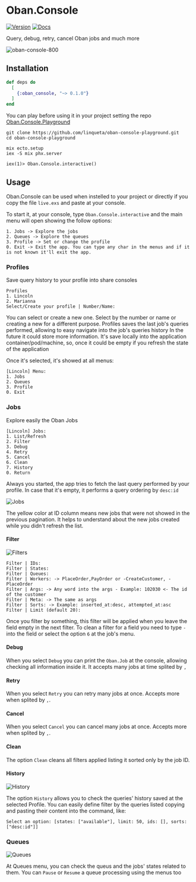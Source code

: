 # Oban.Console

[![Version](https://img.shields.io/hexpm/v/oban_console.svg)](https://hex.pm/packages/oban_console)
[![Docs](https://img.shields.io/badge/hex-docs-lightgreen.svg)](https://hexdocs.pm/oban_console/)

Query, debug, retry, cancel Oban jobs and much more

![oban-console-800](https://github.com/user-attachments/assets/07a18917-e5dc-40ab-9dc7-2b102fc22616)

## Installation

```elixir
def deps do
  [
    {:oban_console, "~> 0.1.0"}
  ]
end
```

You can play before using it in your project setting the repo [Oban.Console.Playground](https://github.com/linqueta/oban-console-playground)

```shell
git clone https://github.com/linqueta/oban-console-playground.git
cd oban-console-playground

mix ecto.setup
iex -S mix phx.server

iex(1)> Oban.Console.interactive()
```

## Usage

Oban.Console can be used when instelled to your project or directly if you copy the file `live.exs` and paste at your console.

To start it, at your console, type `Oban.Console.interactive` and the main menu will open showing the follow options:

```
1. Jobs -> Explore the jobs
2. Queues -> Explore the queues
3. Profile -> Set or change the profile
0. Exit -> Exit the app. You can type any char in the menus and if it is not known it'll exit the app.
```

### Profiles
Save query history to your profile into share consoles

```
Profiles
1. Lincoln
2. Marianna
Select/Create your profile | Number/Name:
```

You can select or create a new one. Select by the number or name or creating a new for a different purpose.
Profiles saves the last job's queries performed, allowing to easy navigate into the job's queries history
In the future it could store more information.
It's save locally into the application container/pod/machine, so, once it could be empty if you refresh the state of the application

Once it's selected, it's showed at all menus:

```
[Lincoln] Menu:
1. Jobs
2. Queues
3. Profile
0. Exit
```

### Jobs
Explore easily the Oban Jobs

```
[Lincoln] Jobs:
1. List/Refresh
2. Filter
3. Debug
4. Retry
5. Cancel
6. Clean
7. History
0. Return
```

Always you started, the app tries to fetch the last query performed by your profile. In case that it's empty, it performs a query ordering by `desc:id`

![Jobs](https://github.com/user-attachments/assets/e390cfd1-ec79-45bf-9a3f-2ad5bf74768d)

The yellow color at ID column means new jobs that were not showed in the previous pagination. It helps to understand about the new jobs created while you didn't refresh the list.

#### Filter

![Filters](https://github.com/user-attachments/assets/ffa35271-4a46-4c78-ab3e-e8bf9fd72aa7)

```
Filter | IDs:
Filter | States:
Filter | Queues:
Filter | Workers: -> PlaceOrder,PayOrder or -CreateCustomer, -PlaceOrder
Filter | Args: -> Any word into the args - Example: 102030 <- The id of the customer
Filter | Meta: -> The same as args
Filter | Sorts: -> Example: inserted_at:desc, attempted_at:asc
Filter | Limit (default 20):
```

Once you filter by something, this filter will be applied when you leave the field empty in the next filter.
To clean a filter for a field you need to type `-` into the field or select the option `6` at the job's menu.

#### Debug

When you select `Debug` you can print the `Oban.Job` at the console, allowing checking all information inside it. It accepts many jobs at time splited by `,`

#### Retry

When you select `Retry` you can retry many jobs at once. Accepts more when splited by `,`.

#### Cancel

When you select `Cancel` you can cancel many jobs at once. Accepts more when splited by `,`.

#### Clean

The option `Clean` cleans all filters applied listing it sorted only by the job ID.

#### History

![History](https://github.com/user-attachments/assets/9178012b-df83-4cd0-ae76-0f2be43f890b)

The option `History` allows you to check the queries' history saved at the selected Profile. You can easily define filter by the queries listed copying and pasting their content into the command, like:

```
Select an option: [states: ["available"], limit: 50, ids: [], sorts: ["desc:id"]]
```

### Queues

![Queues](https://github.com/user-attachments/assets/ef8d288f-c09b-4f0e-9846-4e72398601f4)

At Queues menu, you can check the queus and the jobs' states related to them. You can `Pause` or `Resume` a queue processing using the menus too
